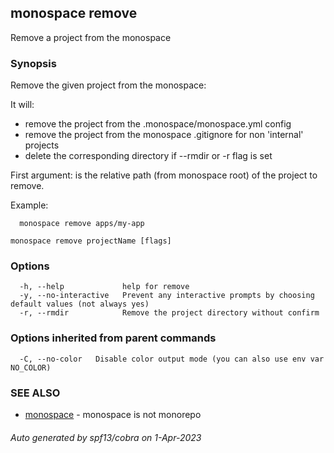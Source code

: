 ## monospace remove

Remove a project from the monospace

### Synopsis

Remove the given project from the monospace:

It will:
- remove the project from the .monospace/monospace.yml config
- remove the project from the monospace .gitignore for non 'internal' projects
- delete the corresponding directory if --rmdir or -r flag is set

First argument: is the relative path (from monospace root) of the project to remove.

Example:
```
  monospace remove apps/my-app
```

```
monospace remove projectName [flags]
```

### Options

```
  -h, --help             help for remove
  -y, --no-interactive   Prevent any interactive prompts by choosing default values (not always yes)
  -r, --rmdir            Remove the project directory without confirm
```

### Options inherited from parent commands

```
  -C, --no-color   Disable color output mode (you can also use env var NO_COLOR)
```

### SEE ALSO

* [monospace](monospace.md)	 - monospace is not monorepo

###### Auto generated by spf13/cobra on 1-Apr-2023
